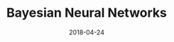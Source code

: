 ---
layout: post
title:  "Bayesian Neural Networks"
date:   2018-04-24
excerpt: "Coming Soon"
image: ""
---